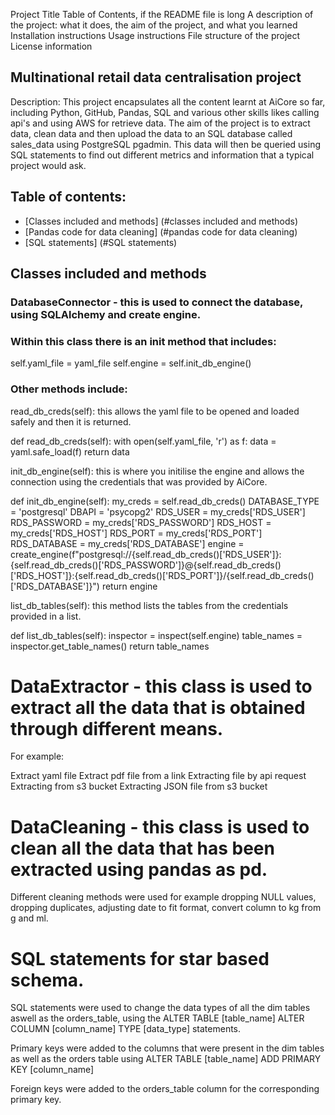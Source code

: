 
Project Title
Table of Contents, if the README file is long
A description of the project: what it does, the aim of the project, and what you learned
Installation instructions
Usage instructions
File structure of the project
License information

## Multinational retail data centralisation project

Description:
This project encapsulates all the content learnt at AiCore so far, including Python, GitHub, Pandas, SQL and various other skills likes calling api's and using AWS for retrieve data. The aim of the project is to extract data, clean data and then upload the data to an SQL database called sales_data using PostgreSQL pgadmin. This data will then be queried using SQL statements to find out different metrics and information that a typical project would ask. 

## Table of contents:
- [Classes included and methods] (#classes included and methods)
- [Pandas code for data cleaning] (#pandas code for data cleaning)
- [SQL statements] (#SQL statements)

## Classes included and methods

### DatabaseConnector - this is used to connect the database, using SQLAlchemy and create engine.

### Within this class there is an __init__ method that includes:
self.yaml_file = yaml_file
self.engine = self.init_db_engine()

### Other methods include:
read_db_creds(self): this allows the yaml file to be opened and loaded safely and then it is returned.

def read_db_creds(self):
        with open(self.yaml_file, 'r') as f:
            data = yaml.safe_load(f)
            return data
            
init_db_engine(self): this is where you initilise the engine and allows the connection using the credentials that was provided by AiCore.

def init_db_engine(self):
        my_creds = self.read_db_creds()
        DATABASE_TYPE = 'postgresql'
        DBAPI = 'psycopg2'
        RDS_USER = my_creds['RDS_USER']
        RDS_PASSWORD = my_creds['RDS_PASSWORD']
        RDS_HOST = my_creds['RDS_HOST']
        RDS_PORT = my_creds['RDS_PORT']
        RDS_DATABASE = my_creds['RDS_DATABASE']
        engine = create_engine(f"postgresql://{self.read_db_creds()['RDS_USER']}:{self.read_db_creds()['RDS_PASSWORD']}@{self.read_db_creds()['RDS_HOST']}:{self.read_db_creds()['RDS_PORT']}/{self.read_db_creds()['RDS_DATABASE']}")
        return engine
        
list_db_tables(self): this method lists the tables from the credentials provided in a list.

def list_db_tables(self):
        inspector = inspect(self.engine)
        table_names = inspector.get_table_names()
        return table_names

# DataExtractor - this class is used to extract all the data that is obtained through different means.

For example:

Extract yaml file
Extract pdf file from a link
Extracting file by api request
Extracting from s3 bucket
Extracting JSON file from s3 bucket

# DataCleaning - this class is used to clean all the data that has been extracted using pandas as pd.

Different cleaning methods were used for example dropping NULL values, dropping duplicates, adjusting date to fit format, convert column to kg from g and ml.

# SQL statements for star based schema.

SQL statements were used to change the data types of all the dim tables aswell as the orders_table, using the ALTER TABLE [table_name] ALTER COLUMN [column_name] TYPE [data_type] statements.

Primary keys were added to the columns that were present in the dim tables as well as the orders table using ALTER TABLE [table_name] ADD PRIMARY KEY [column_name]

Foreign keys were added to the orders_table column for the corresponding primary key.




